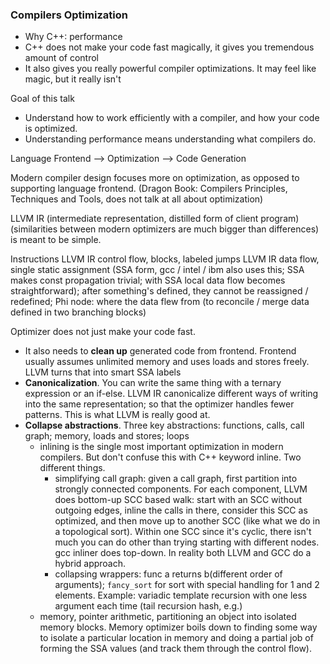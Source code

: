 ### Compilers Optimization

* Why C++: performance
* C++ does not make your code fast magically, it gives you tremendous amount of control
* It also gives you really powerful compiler optimizations. It may feel like magic, but it really isn't

Goal of this talk
* Understand how to work efficiently with a compiler, and how your code is optimized.
* Understanding performance means understanding what compilers do.

Language Frontend --> Optimization --> Code Generation

Modern compiler design focuses more on optimization, as opposed to supporting language frontend.
(Dragon Book: Compilers Principles, Techniques and Tools, does not talk at all about optimization)

LLVM IR (intermediate representation, distilled form of client program) (similarities between modern optimizers are much bigger than differences) is meant to be simple.

Instructions
LLVM IR control flow, blocks, labeled jumps
LLVM IR data flow, single static assignment (SSA form, gcc / intel / ibm also uses this; SSA makes const propagation trivial; with SSA local data flow becomes straightforward); after something's defined, they cannot be reassigned / redefined; Phi node: where the data flew from (to reconcile / merge data defined in two branching blocks)

Optimizer does not just make your code fast.
* It also needs to **clean up** generated code from frontend. Frontend usually assumes unlimited memory and uses loads and stores freely. LLVM turns that into smart SSA labels
* **Canonicalization**. You can write the same thing with a ternary expression or an if-else. LLVM IR canonicalize different ways of writing into the same representation; so that the optimizer handles fewer patterns. This is what LLVM is really good at.
* **Collapse abstractions**. Three key abstractions: functions, calls, call graph; memory, loads and stores; loops
  * inlining is the single most important optimization in modern compilers. But don't confuse this with C++ keyword inline. Two different things.
    * simplifying call graph: given a call graph, first partition into strongly connected components. For each component, LLVM does bottom-up SCC based walk: start with an SCC without outgoing edges, inline the calls in there, consider this SCC as optimized, and then move up to another SCC (like what we do in a topological sort). Within one SCC since it's cyclic, there isn't much you can do other than trying starting with different nodes. gcc inliner does top-down. In reality both LLVM and GCC do a hybrid approach.
    * collapsing wrappers: func a returns b(different order of arguments); `fancy_sort` for sort with special handling for 1 and 2 elements. Example: variadic template recursion with one less argument each time (tail recursion hash, e.g.)
  * memory, pointer arithmetic, partitioning an object into isolated memory blocks. Memory optimizer boils down to finding some way to isolate a particular location in memory and doing a partial job of forming the SSA values (and track them through the control flow).




